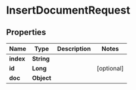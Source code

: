 

# InsertDocumentRequest

## Properties

Name | Type | Description | Notes
------------ | ------------- | ------------- | -------------
**index** | **String** |  | 
**id** | **Long** |  |  [optional]
**doc** | **Object** |  | 



